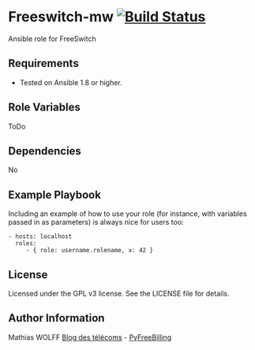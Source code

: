 Freeswitch-mw [![Build Status](https://travis-ci.org/mwolff44/freeswitch-mw.png)](https://travis-ci.org/mwolff44/freeswitch-mw) 
=============

Ansible role for FreeSwitch

Requirements
------------

- Tested on Ansible 1.8 or higher.

Role Variables
--------------

ToDo

Dependencies
------------

No

Example Playbook
----------------

Including an example of how to use your role (for instance, with variables passed in as parameters) is always nice for users too:

    - hosts: localhost
      roles:
         - { role: username.rolename, x: 42 }

License
-------


Licensed under the GPL v3 license. See the LICENSE file for details.

Author Information
------------------

Mathias WOLFF [Blog des télécoms](http://www.blog-des-telecoms.com) - [PyFreeBilling](https://www.pyfreebilling.com)
